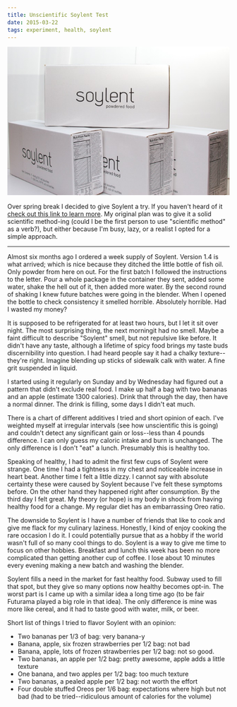```yaml
---
title: Unscientific Soylent Test
date: 2015-03-22
tags: experiment, health, soylent
---
```



![Powdered Food][picture-1]

Over spring break I decided to give Soylent a try. If you haven't heard of it [check out this link
to learn more][link-1]. My original plan was to give it a solid scientific method-ing (could I be
the first person to use "scientific method" as a verb?), but either because I'm busy, lazy, or a
realist I opted for a simple approach.

<!-- more -->

----------------------------------------------------------------------------------------------------

Almost six months ago I ordered a week supply of Soylent. Version 1.4 is what arrived; which is nice
because they ditched the little bottle of fish oil. Only powder from here on out. For the first
batch I followed the instructions to the letter. Pour a whole package in the container they sent,
added some water, shake the hell out of it, then added more water. By the second round of shaking I
knew future batches were going in the blender. When I opened the bottle to check consistency it
smelled horrible. Absolutely horrible. Had I wasted my money?

It is supposed to be refrigerated for at least two hours, but I let it sit over night. The most
surprising thing, the next morningit had no smell. Maybe a faint difficult to describe "Soylent"
smell, but not repulsive like before. It didn't have any taste, although a lifetime of spicy food
brings my taste buds discernibility into question. I had heard people say it had a chalky texture--
they're right. Imagine blending up sticks of sidewalk calk with water. A fine grit suspended in
liquid.

I started using it regularly on Sunday and by Wednesday had figured out a pattern that didn't
exclude real food. I make up half a bag with two bananas and an apple (estimate 1300 calories).
Drink that through the day, then have a normal dinner. The drink is filling, some days I didn't eat
much.

There is a chart of different additives I tried and short opinion of each. I've weighted myself at
irregular intervals (see how unscientific this is going) and couldn't detect any significant gain or
loss--less than 4 pounds difference. I can only guess my caloric intake and burn is unchanged. The
only difference is I don't "eat" a lunch. Presumably this is healthy too.

Speaking of healthy, I had to admit the first few cups of Soylent were strange. One time I had a
tightness in my chest and noticeable increase in heart beat. Another time I felt a little dizzy. I
cannot say with absolute certainty these were caused by Soylent because I've felt these symptoms
before. On the other hand they happened right after consumption. By the third day I felt great. My
theory (or hope) is my body in shock from having healthy food for a change. My regular diet has an
embarrassing Oreo ratio.

The downside to Soylent is I have a number of friends that like to cook and give me flack for my
culinary laziness. Honestly, I kind of enjoy cooking the rare occasion I do it. I could potentially
pursue that as a hobby if the world wasn't full of so many cool things to do. Soylent is a way to
give me time to focus on other hobbies. Breakfast and lunch this week has been no more complicated
than getting another cup of coffee. I lose about 10 minutes every evening making a new batch and
washing the blender.

Soylent fills a need in the market for fast healthy food. Subway used to fill that spot, but they
give so many options now healthy becomes opt-in. The worst part is I came up with a similar idea a
long time ago (to be fair Futurama played a big role in that idea). The only difference is mine was
more like cereal, and it had to taste good with water, milk, or beer.

Short list of things I tried to flavor Soylent with an opinion:

* Two bananas per 1/3 of bag: very banana-y
* Banana, apple, six frozen strawberries per 1/2 bag: not bad
* Banana, apple, lots of frozen strawberries per 1/2 bag: not so good.
* Two bananas, an apple per 1/2 bag: pretty awesome, apple adds a little texture
* One banana, and two apples per 1/2 bag: too much texture
* Two bananas, a pealed apple per 1/2 bag: not worth the effort
* Four double stuffed Oreos per 1/6 bag: expectations where high but not bad (had to be tried--ridiculous amount of calories for the volume)


[picture-1]: images/IMG_0762-Version-2.jpg "I'm not a fan of the name, but I cannot knock them on professional packaging."
[link-1]: http://lmgtfy.com/?q=soylent
